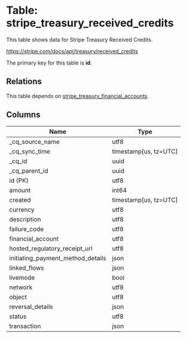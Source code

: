 # Table: stripe_treasury_received_credits

This table shows data for Stripe Treasury Received Credits.

https://stripe.com/docs/api/treasury/received_credits

The primary key for this table is **id**.

## Relations

This table depends on [stripe_treasury_financial_accounts](stripe_treasury_financial_accounts).

## Columns

| Name          | Type          |
| ------------- | ------------- |
|_cq_source_name|utf8|
|_cq_sync_time|timestamp[us, tz=UTC]|
|_cq_id|uuid|
|_cq_parent_id|uuid|
|id (PK)|utf8|
|amount|int64|
|created|timestamp[us, tz=UTC]|
|currency|utf8|
|description|utf8|
|failure_code|utf8|
|financial_account|utf8|
|hosted_regulatory_receipt_url|utf8|
|initiating_payment_method_details|json|
|linked_flows|json|
|livemode|bool|
|network|utf8|
|object|utf8|
|reversal_details|json|
|status|utf8|
|transaction|json|
